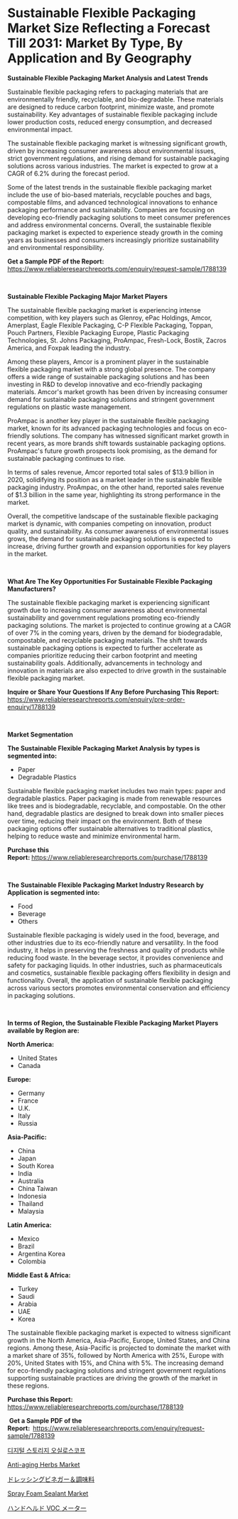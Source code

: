 <p><h1>Sustainable Flexible Packaging Market Size Reflecting a Forecast Till 2031: Market By Type, By Application and By Geography</h1></p><p><strong>Sustainable Flexible Packaging Market Analysis and Latest Trends</strong></p>
<p><p>Sustainable flexible packaging refers to packaging materials that are environmentally friendly, recyclable, and bio-degradable. These materials are designed to reduce carbon footprint, minimize waste, and promote sustainability. Key advantages of sustainable flexible packaging include lower production costs, reduced energy consumption, and decreased environmental impact.</p><p>The sustainable flexible packaging market is witnessing significant growth, driven by increasing consumer awareness about environmental issues, strict government regulations, and rising demand for sustainable packaging solutions across various industries. The market is expected to grow at a CAGR of 6.2% during the forecast period. </p><p>Some of the latest trends in the sustainable flexible packaging market include the use of bio-based materials, recyclable pouches and bags, compostable films, and advanced technological innovations to enhance packaging performance and sustainability. Companies are focusing on developing eco-friendly packaging solutions to meet consumer preferences and address environmental concerns. Overall, the sustainable flexible packaging market is expected to experience steady growth in the coming years as businesses and consumers increasingly prioritize sustainability and environmental responsibility.</p></p>
<p><strong>Get a Sample PDF of the Report:&nbsp;</strong> <a href="https://www.reliableresearchreports.com/enquiry/request-sample/1788139">https://www.reliableresearchreports.com/enquiry/request-sample/1788139</a></p>
<p>&nbsp;</p>
<p><strong>Sustainable Flexible Packaging Major Market Players</strong></p>
<p><p>The sustainable flexible packaging market is experiencing intense competition, with key players such as Glenroy, ePac Holdings, Amcor, Amerplast, Eagle Flexible Packaging, C-P Flexible Packaging, Toppan, Pouch Partners, Flexible Packaging Europe, Plastic Packaging Technologies, St. Johns Packaging, ProAmpac, Fresh-Lock, Bostik, Zacros America, and Foxpak leading the industry.</p><p>Among these players, Amcor is a prominent player in the sustainable flexible packaging market with a strong global presence. The company offers a wide range of sustainable packaging solutions and has been investing in R&D to develop innovative and eco-friendly packaging materials. Amcor's market growth has been driven by increasing consumer demand for sustainable packaging solutions and stringent government regulations on plastic waste management.</p><p>ProAmpac is another key player in the sustainable flexible packaging market, known for its advanced packaging technologies and focus on eco-friendly solutions. The company has witnessed significant market growth in recent years, as more brands shift towards sustainable packaging options. ProAmpac's future growth prospects look promising, as the demand for sustainable packaging continues to rise.</p><p>In terms of sales revenue, Amcor reported total sales of $13.9 billion in 2020, solidifying its position as a market leader in the sustainable flexible packaging industry. ProAmpac, on the other hand, reported sales revenue of $1.3 billion in the same year, highlighting its strong performance in the market.</p><p>Overall, the competitive landscape of the sustainable flexible packaging market is dynamic, with companies competing on innovation, product quality, and sustainability. As consumer awareness of environmental issues grows, the demand for sustainable packaging solutions is expected to increase, driving further growth and expansion opportunities for key players in the market.</p></p>
<p>&nbsp;</p>
<p><strong>What Are The Key Opportunities For Sustainable Flexible Packaging Manufacturers?</strong></p>
<p><p>The sustainable flexible packaging market is experiencing significant growth due to increasing consumer awareness about environmental sustainability and government regulations promoting eco-friendly packaging solutions. The market is projected to continue growing at a CAGR of over 7% in the coming years, driven by the demand for biodegradable, compostable, and recyclable packaging materials. The shift towards sustainable packaging options is expected to further accelerate as companies prioritize reducing their carbon footprint and meeting sustainability goals. Additionally, advancements in technology and innovation in materials are also expected to drive growth in the sustainable flexible packaging market.</p></p>
<p><strong>Inquire or Share Your Questions If Any Before Purchasing This Report:</strong> <a href="https://www.reliableresearchreports.com/enquiry/pre-order-enquiry/1788139">https://www.reliableresearchreports.com/enquiry/pre-order-enquiry/1788139</a></p>
<p>&nbsp;</p>
<p><strong>Market Segmentation</strong></p>
<p><strong>The Sustainable Flexible Packaging Market Analysis by types is segmented into:</strong></p>
<p><ul><li>Paper</li><li>Degradable Plastics</li></ul></p>
<p><p>Sustainable flexible packaging market includes two main types: paper and degradable plastics. Paper packaging is made from renewable resources like trees and is biodegradable, recyclable, and compostable. On the other hand, degradable plastics are designed to break down into smaller pieces over time, reducing their impact on the environment. Both of these packaging options offer sustainable alternatives to traditional plastics, helping to reduce waste and minimize environmental harm.</p></p>
<p><strong>Purchase this Report:&nbsp;</strong><a href="https://www.reliableresearchreports.com/purchase/1788139">https://www.reliableresearchreports.com/purchase/1788139</a></p>
<p>&nbsp;</p>
<p><strong>The Sustainable Flexible Packaging Market Industry Research by Application is segmented into:</strong></p>
<p><ul><li>Food</li><li>Beverage</li><li>Others</li></ul></p>
<p><p>Sustainable flexible packaging is widely used in the food, beverage, and other industries due to its eco-friendly nature and versatility. In the food industry, it helps in preserving the freshness and quality of products while reducing food waste. In the beverage sector, it provides convenience and safety for packaging liquids. In other industries, such as pharmaceuticals and cosmetics, sustainable flexible packaging offers flexibility in design and functionality. Overall, the application of sustainable flexible packaging across various sectors promotes environmental conservation and efficiency in packaging solutions.</p></p>
<p>&nbsp;</p>
<p><strong>In terms of Region, the Sustainable Flexible Packaging Market Players available by Region are:</strong></p>
<p>
    <p> <strong> North America: </strong>
        <ul>
            <li>United States</li>
            <li>Canada</li>
        </ul>
        </p> 
    <p> <strong> Europe: </strong>
        <ul>
            <li>Germany</li>
            <li>France</li>
            <li>U.K.</li>
            <li>Italy</li>
            <li>Russia</li>
        </ul>
        </p> 
    <p> <strong> Asia-Pacific: </strong>
        <ul>
            <li>China</li>
            <li>Japan</li>
            <li>South Korea</li>
            <li>India</li>
            <li>Australia</li>
            <li>China Taiwan</li>
            <li>Indonesia</li>
            <li>Thailand</li>
            <li>Malaysia</li>
        </ul>
        </p> 
    <p> <strong> Latin America: </strong>
        <ul>
            <li>Mexico</li>
            <li>Brazil</li>
            <li>Argentina Korea</li>
            <li>Colombia</li>
        </ul>
        </p> 
    <p> <strong> Middle East & Africa: </strong>
        <ul>
            <li>Turkey</li>
            <li>Saudi</li>
            <li>Arabia</li>
            <li>UAE</li>
            <li>Korea</li>
        </ul>
    </p>
    </p>
<p><p>The sustainable flexible packaging market is expected to witness significant growth in the North America, Asia-Pacific, Europe, United States, and China regions. Among these, Asia-Pacific is projected to dominate the market with a market share of 35%, followed by North America with 25%, Europe with 20%, United States with 15%, and China with 5%. The increasing demand for eco-friendly packaging solutions and stringent government regulations supporting sustainable practices are driving the growth of the market in these regions.</p></p>
<p><strong>Purchase this Report: </strong><a href="https://www.reliableresearchreports.com/purchase/1788139">https://www.reliableresearchreports.com/purchase/1788139</a></p>
<p>&nbsp;<strong>Get a Sample PDF of the Report:&nbsp;&nbsp;</strong><a href="https://www.reliableresearchreports.com/enquiry/request-sample/1788139">https://www.reliableresearchreports.com/enquiry/request-sample/1788139</a></p>
<p><strong></strong></p>
<p><p><a href="https://medium.com/@fabiancobuc20222022/%EB%94%94%EC%A7%80%ED%84%B8-%EC%A0%80%EC%9E%A5-%EC%98%A4%EC%8B%A4%EB%A1%9C%EC%8A%A4%EC%BD%94%ED%94%84-%EC%8B%9C%EC%9E%A5-%EA%B7%9C%EB%AA%A8-%EC%8B%9C%EC%9E%A5-%EC%A0%84%EB%A7%9D-%EB%B0%8F-%EC%8B%9C%EC%9E%A5-%EC%98%88%EC%B8%A1-2024%EB%85%84%EB%B6%80%ED%84%B0-2031%EB%85%84-8639f6962d2a">디지털 스토리지 오실로스코프</a></p><p><a href="https://issuu.com/reportprime-2/docs/anti-aging-herbs-market-size-2030.pptx">Anti-aging Herbs Market</a></p><p><a href="https://medium.com/@redsalmon1949/%E3%83%89%E3%83%AC%E3%83%83%E3%82%B7%E3%83%B3%E3%82%B0%E9%85%A2-%E8%AA%BF%E5%91%B3%E6%96%99%E3%83%9E%E3%83%BC%E3%82%B1%E3%83%83%E3%83%88%E5%88%86%E6%9E%90-%E3%81%9D%E3%81%AEcagr-%E5%B8%82%E5%A0%B4%E3%82%BB%E3%82%B0%E3%83%A1%E3%83%B3%E3%83%86%E3%83%BC%E3%82%B7%E3%83%A7%E3%83%B3-%E3%81%8A%E3%82%88%E3%81%B3%E3%82%B0%E3%83%AD%E3%83%BC%E3%83%90%E3%83%AB%E7%94%A3%E6%A5%AD%E6%A6%82%E8%A6%81-4f99adc927fc">ドレッシングビネガー＆調味料</a></p><p><a href="https://github.com/brentleyjimmiealvaradoz4l1rea/Market-Research-Report-List-1/blob/main/spray-foam-sealant-market.md">Spray Foam Sealant Market</a></p><p><a href="https://github.com/gfggqjbfys368009/Market-Research-Report-List-1/blob/main/2866795193701.md">ハンドヘルド VOC メーター</a></p></p>